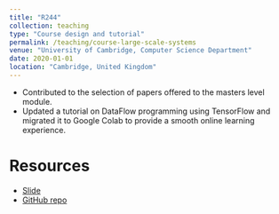 ```yaml
---
title: "R244"
collection: teaching
type: "Course design and tutorial"
permalink: /teaching/course-large-scale-systems
venue: "University of Cambridge, Computer Science Department"
date: 2020-01-01
location: "Cambridge, United Kingdom"
---
```


* Contributed to the selection of papers offered to the masters level module.
* Updated a tutorial on DataFlow programming using TensorFlow and migrated it to Google Colab to provide a smooth online learning experience.

Resources
=====

* [Slide](https://hackmd.io/@samialabed/r244_tutorail20)
* [GitHub repo](https://github.com/samialabed/r244_dataflow_tutorial)